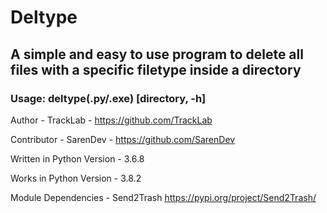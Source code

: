 # Deltype
## A simple and easy to use program to delete all files with a specific filetype inside a directory
### Usage: deltype(.py/.exe) [directory, -h]

Author - TrackLab - https://github.com/TrackLab

Contributor - SarenDev - https://github.com/SarenDev

Written in Python Version - 3.6.8

Works in Python Version - 3.8.2

Module Dependencies - Send2Trash https://pypi.org/project/Send2Trash/
